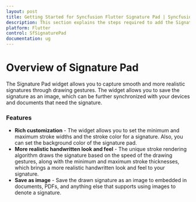 ```yaml
---
layout: post
title: Getting Started for Syncfusion Flutter Signature Pad | Syncfusion
description: This section explains the steps required to add the Signature Pad widget and its elements such as minimum and maximum stroke widths, stroke color and background color.
platform: Flutter
control: SfSignaturePad
documentation: ug
---
```


# Overview of Signature Pad

The Signature Pad widget allows you to capture smooth and more realistic signatures through drawing gestures. The widget allows you to save the signature as an image, which can be further synchronized with your devices and documents that need the signature.

### Features

* **Rich customization** - The widget allows you to set the minimum and maximum stroke widths and the stroke color for a signature. Also, you can set the background color of the signature pad.
* **More realistic handwritten look and feel** - The unique stroke rendering algorithm draws the signature based on the speed of the drawing gestures, along with the minimum and maximum stroke thicknesses, which brings a more realistic handwritten look and feel to your signature.
* **Save as image** - Save the drawn signature as an image to embedded in documents, PDFs, and anything else that supports using images to denote a signature.
